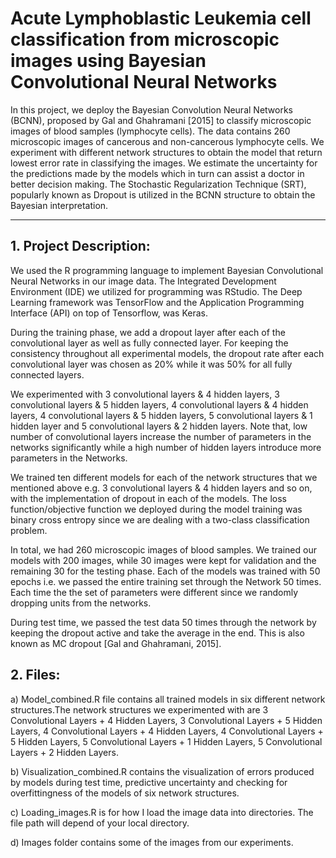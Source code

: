 # Acute Lymphoblastic Leukemia cell classification from microscopic images using Bayesian Convolutional Neural Networks
In this project, we deploy the Bayesian Convolution Neural Networks (BCNN), proposed
by Gal and Ghahramani [2015] to classify microscopic images of blood samples (lymphocyte
cells). The data contains 260 microscopic images of cancerous and non-cancerous lymphocyte
cells. We experiment with different network structures to obtain the model that return
lowest error rate in classifying the images. We estimate the uncertainty for the predictions
made by the models which in turn can assist a doctor in better decision making. The
Stochastic Regularization Technique (SRT), popularly known as Dropout is utilized in the
BCNN structure to obtain the Bayesian interpretation.

---

## 1. Project Description:

We used the R programming language to implement Bayesian Convolutional Neural Networks in our image data. The Integrated
Development Environment (IDE) we utilized for programming was RStudio. The Deep Learning framework was TensorFlow and the Application Programming Interface
(API) on top of Tensorflow, was Keras.


During the training phase, we add a dropout layer after each of the convolutional layer as well
as fully connected layer. For keeping the consistency throughout all experimental models,
the dropout rate after each convolutional layer was chosen as 20% while it was 50% for all
fully connected layers.

We experimented with 3 convolutional layers & 4 hidden layers, 3 convolutional layers &
5 hidden layers, 4 convolutional layers & 4 hidden layers, 4 convolutional layers & 5 hidden
layers, 5 convolutional layers & 1 hidden layer and 5 convolutional layers & 2 hidden layers.
Note that, low number of convolutional layers increase the number of parameters in the
networks significantly while a high number of hidden layers introduce more parameters in the
Networks.

We trained ten different models for each of the network structures that we mentioned
above e.g. 3 convolutional layers & 4 hidden layers and so on, with the implementation of
dropout in each of the models. The loss function/objective function we deployed during the
model training was binary cross entropy since we are dealing with a two-class classification
problem.

In total, we had 260 microscopic images of blood samples. We trained our models with
200 images, while 30 images were kept for validation and the remaining 30 for the testing phase. 
Each of the models was trained with 50 epochs i.e. we passed the entire training set
through the Network 50 times. Each time the the set of parameters were different since 
we randomly dropping units from the networks.

During test time, we passed the test data 50 times through the network by keeping the dropout 
active and take the average in the end. This is also known as MC dropout [Gal and Ghahramani, 2015].

## 2. Files:


a) Model_combined.R file contains all trained models in six different network structures.The network structures we experimented with are 3 Convolutional Layers + 4 Hidden Layers, 3 Convolutional Layers + 5 Hidden Layers, 4 Convolutional Layers + 4 Hidden Layers, 4 Convolutional Layers + 5 Hidden Layers, 5 Convolutional Layers + 1 Hidden Layers, 5 Convolutional Layers + 2 Hidden Layers.

b) Visualization_combined.R contains the visualization of errors produced by models during test time, predictive uncertainty  and checking for overfittingness of the models of six network structures.

c) Loading_images.R is for how I load the image data into directories. The file path will depend of your local directory.

d) Images folder contains some of the images from our experiments.

